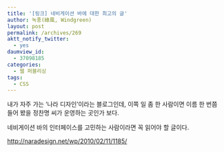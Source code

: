 ```yaml
---
title: '[링크] 네비게이션 바에 대한 최고의 글'
author: 녹풍(綠風, Windgreen)
layout: post
permalink: /archives/269
aktt_notify_twitter:
  - yes
daumview_id:
  - 37098185
categories:
  - 웹 퍼블리싱
tags:
  - CSS
---
```

내가 자주 가는 &#8216;나라 디자인&#8217;이라는 블로그인데, 이쪽 일 좀 한 사람이면 이름 한 번쯤 들어 봤을 정찬명 씨가 운영하는 곳인가 보다.

네비게이션 바의 인터페이스를 고민하는 사람이라면 꼭 읽어야 할 글이다.

<a href="http://naradesign.net/wp/2010/02/11/1185/" target="_blank">http://naradesign.net/wp/2010/02/11/1185/</a>